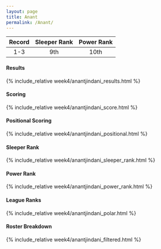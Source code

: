 ```yaml
---
layout: page
title: Anant
permalink: /Anant/
---
```


Record | Sleeper Rank | Power Rank               
:--: | :--: | :--:
1-3 | 9th | 10th   

#### Results
{% include_relative week4/anantjindani_results.html %}

#### Scoring
{% include_relative week4/anantjindani_score.html %}

#### Positional Scoring
{% include_relative week4/anantjindani_positional.html %}

#### Sleeper Rank
{% include_relative week4/anantjindani_sleeper_rank.html %}

#### Power Rank
{% include_relative week4/anantjindani_power_rank.html %}

#### League Ranks
{% include_relative week4/anantjindani_polar.html %}

#### Roster Breakdown
{% include_relative week4/anantjindani_filtered.html %}
